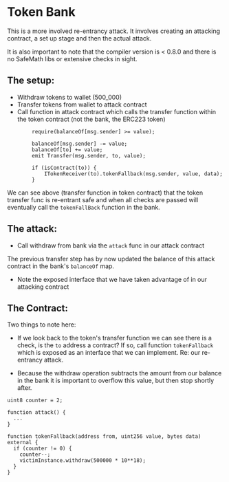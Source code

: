 # Token Bank

This is a more involved re-entrancy attack. It involves creating an attacking contract, a set up stage and then the actual attack. 

It is also important to note that the compiler version is < 0.8.0 and there is no SafeMath libs or extensive checks in sight.

## The setup:

- Withdraw tokens to wallet (500_000)
- Transfer tokens from wallet to attack contract
- Call function in attack contract which calls the transfer function within the token contract (not the bank, the ERC223 token)

``` 
        require(balanceOf[msg.sender] >= value);

        balanceOf[msg.sender] -= value;
        balanceOf[to] += value;
        emit Transfer(msg.sender, to, value);

        if (isContract(to)) {
            ITokenReceiver(to).tokenFallback(msg.sender, value, data);
        }
```

We can see above (transfer function in token contract) that the token transfer func is re-entrant safe and when all checks are passed will eventually call the `tokenFallBack` function in the bank. 

## The attack:

- Call withdraw from bank via the `attack` func in our attack contract

The previous transfer step has by now updated the balance of this attack contract in the bank's `balanceOf` map.

- Note the exposed interface that we have taken advantage of in our attacking contract

## The Contract:

Two things to note here:

- If we look back to the token's transfer function we can see there is a check, is the `to` address a contract? If so, call function `tokenFallback` which is exposed as an interface that we can implement. Re: our re-entrancy attack. 

- Because the withdraw operation subtracts the amount from our balance in the bank it is important to overflow this value, but then stop shortly after. 


```
uint8 counter = 2;

function attack() {
  ...
}

function tokenFallback(address from, uint256 value, bytes data) external {
  if (counter != 0) {
    counter--;
    victimInstance.withdraw(500000 * 10**18);
  } 
}

```


